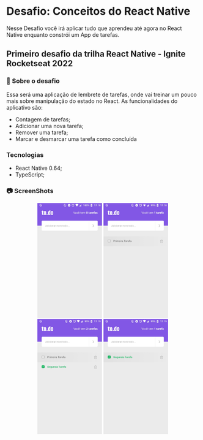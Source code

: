 # Desafio: Conceitos do React Native
Nesse Desafio você irá aplicar tudo que aprendeu até agora no React Native enquanto constrói um App de tarefas.

## Primeiro desafio da trilha React Native - Ignite Rocketseat 2022

### :rocket: Sobre o desafio
Essa será uma aplicação de lembrete de tarefas, onde vai treinar um pouco mais sobre manipulação do estado no React.
As funcionalidades do aplicativo são:
  - Contagem de tarefas;
  - Adicionar uma nova tarefa;
  - Remover uma tarefa;
  - Marcar e desmarcar uma tarefa como concluída

### Tecnologias
- React Native 0.64;
- TypeScript;

### 📷  ScreenShots

<div align="center">
  <img src=".github/screenshot1.jpeg" height=300/>
  <img src=".github/screenshot2.jpeg" height=300/>
  <img src=".github/screenshot3.jpeg" height=300/>
  <img src=".github/screenshot4.jpeg" height=300/>
</div>
